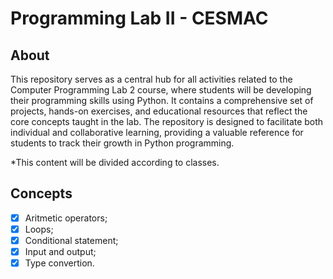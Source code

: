 # Programming Lab II - CESMAC

## About

This repository serves as a central hub for all activities related to the Computer Programming Lab 2 course, where students will be developing their programming skills using Python. It contains a comprehensive set of projects, hands-on exercises, and educational resources that reflect the core concepts taught in the lab. The repository is designed to facilitate both individual and collaborative learning, providing a valuable reference for students to track their growth in Python programming.

*This content will be divided according to classes.

## Concepts
- [x] Aritmetic operators;
- [x] Loops;
- [x] Conditional statement;
- [x] Input and output;
- [x] Type convertion.